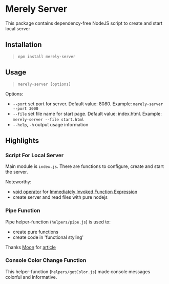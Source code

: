 # Merely Server 

This package contains dependency-free NodeJS script to create and start local server

## Installation 

>`npm install merely-server`

## Usage

>`merely-server [options]`

Options: 

- `--port` set port for server. Default value: 8080. Example: `merely-server --port 3000`
- `--file` set file name for start page. Default value: index.html. Example: `merely-server --file start.html`
- `--help`, `-h` output usage information

## Highlights

### Script For Local Server

Main module is `index.js`. There are functions to configure, create and start the server. 

Noteworthy:

- [void operator](https://developer.mozilla.org/en-US/docs/Web/JavaScript/Reference/Operators/void) for [Immediately Invoked Function Expression](https://developer.mozilla.org/en-US/docs/Glossary/IIFE)
- create server and read files with pure nodejs


### Pipe Function

Pipe helper-function (`helpers/pipe.js`) is used to:

- create pure functions 
- create code in 'functional styling'

Thanks [Moon](https://medium.com/@moonformeli) for [article](https://medium.com/better-programming/functional-programming-and-the-pipe-function-in-javascript-c92833052057)

### Console Color Change Function

This helper-function (`helpers/getColor.js`) made console messages colorful and informative.
